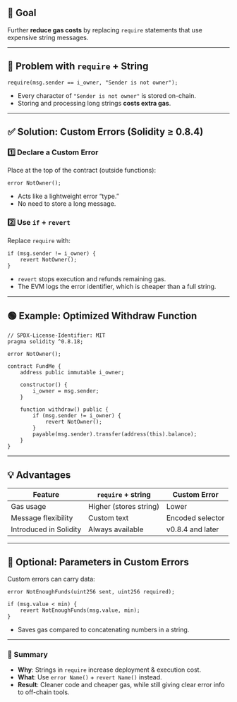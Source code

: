 

## 🚀 Goal

Further **reduce gas costs** by replacing `require` statements that use expensive string messages.

---

## 🔴 Problem with `require` + String

```solidity
require(msg.sender == i_owner, "Sender is not owner");
```

* Every character of `"Sender is not owner"` is stored on-chain.
* Storing and processing long strings **costs extra gas**.

---

## ✅ Solution: Custom Errors (Solidity ≥ 0.8.4)

### 1️⃣ Declare a Custom Error

Place at the top of the contract (outside functions):

```solidity
error NotOwner();
```

* Acts like a lightweight error “type.”
* No need to store a long message.

### 2️⃣ Use `if` + `revert`

Replace `require` with:

```solidity
if (msg.sender != i_owner) {
    revert NotOwner();
}
```

* `revert` stops execution and refunds remaining gas.
* The EVM logs the error identifier, which is cheaper than a full string.

---

## 🟢 Example: Optimized Withdraw Function

```solidity
// SPDX-License-Identifier: MIT
pragma solidity ^0.8.18;

error NotOwner();

contract FundMe {
    address public immutable i_owner;

    constructor() {
        i_owner = msg.sender;
    }

    function withdraw() public {
        if (msg.sender != i_owner) {
            revert NotOwner();
        }
        payable(msg.sender).transfer(address(this).balance);
    }
}
```

---

## 💡 Advantages

| Feature                | `require` + string     | Custom Error     |
| ---------------------- | ---------------------- | ---------------- |
| Gas usage              | Higher (stores string) | Lower            |
| Message flexibility    | Custom text            | Encoded selector |
| Introduced in Solidity | Always available       | v0.8.4 and later |

---

## 🧩 Optional: Parameters in Custom Errors

Custom errors can carry data:

```solidity
error NotEnoughFunds(uint256 sent, uint256 required);

if (msg.value < min) {
    revert NotEnoughFunds(msg.value, min);
}
```

* Saves gas compared to concatenating numbers in a string.

---

### 🏁 Summary

* **Why**: Strings in `require` increase deployment & execution cost.
* **What**: Use `error Name()` + `revert Name()` instead.
* **Result**: Cleaner code and cheaper gas, while still giving clear error info to off-chain tools.
